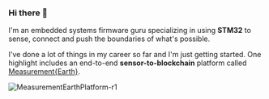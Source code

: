 ### Hi there 👋

I'm an embedded systems firmware guru specializing in using **STM32** to sense, connect and push the boundaries of what's possible.

I've done a lot of things in my career so far and I'm just getting started.  One highlight includes an end-to-end **sensor-to-blockchain** platform called [Measurement{Earth}](https://www.measurement.earth/).


![MeasurementEarthPlatform-r1](https://user-images.githubusercontent.com/22859127/213576712-93dea751-db6f-40a2-8e27-f38455ebe506.jpg)


<!--
**firmwareguru/firmwareguru** is a ✨ _special_ ✨ repository because its `README.md` (this file) appears on your GitHub profile.

Here are some ideas to get you started:

- 🔭 I’m currently working on ...
- 🌱 I’m currently learning ...
- 👯 I’m looking to collaborate on ...
- 🤔 I’m looking for help with ...
- 💬 Ask me about ...
- 📫 How to reach me: ...
- 😄 Pronouns: ...
- ⚡ Fun fact: ...
-->

